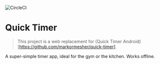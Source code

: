 ![CircleCI](https://img.shields.io/circleci/build/github/markormesher/quick-timer-web)

# Quick Timer

> This project is a web replacement for (Quick Timer Android)[https://github.com/markormesher/quick-timer].

A super-simple timer app, ideal for the gym or the kitchen. Works offline.
